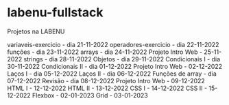 # labenu-fullstack
Projetos na LABENU


variaveis-exercicio - dia 21-11-2022
operadores-exercicio - dia 22-11-2022
funções - dia 23-11-2022
arrays - dia 24-11-2022
Projeto Intro Web - 25-11-2022
strings - dia 28-11-2022
Objetos - dia 29-11-2022
Condicionais I - dia 30-11-2022
Condicionais II - dia 01-12-2022
Projeto Intro Web - 02-12-2022
Laços I - dia 05-12-2022
Laços II - dia 06-12-2022
Funções de array - dia 07-12-2022
Revisão - dia 08-12-2022
Projeto Intro Web - 09-12-2022
HTML I - 12-12-2022
HTML II - 13-12-2022
CSS I - 14-12-2022
CSS II - 15-12-2022
Flexbox - 02-01-2023
Grid - 03-01-2023